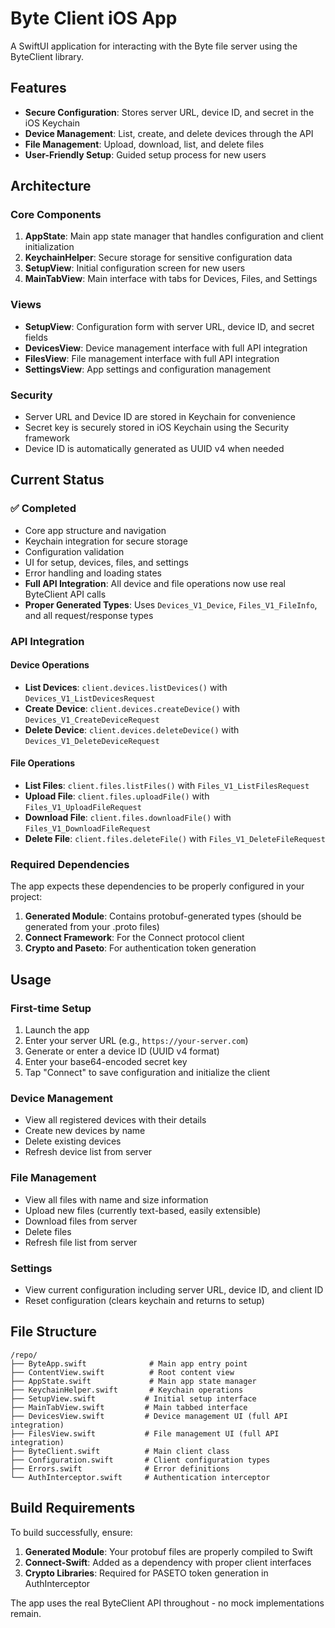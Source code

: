 # Byte Client iOS App

A SwiftUI application for interacting with the Byte file server using the ByteClient library.

## Features

- **Secure Configuration**: Stores server URL, device ID, and secret in the iOS Keychain
- **Device Management**: List, create, and delete devices through the API
- **File Management**: Upload, download, list, and delete files
- **User-Friendly Setup**: Guided setup process for new users

## Architecture

### Core Components

1. **AppState**: Main app state manager that handles configuration and client initialization
2. **KeychainHelper**: Secure storage for sensitive configuration data
3. **SetupView**: Initial configuration screen for new users
4. **MainTabView**: Main interface with tabs for Devices, Files, and Settings

### Views

- **SetupView**: Configuration form with server URL, device ID, and secret fields
- **DevicesView**: Device management interface with full API integration
- **FilesView**: File management interface with full API integration
- **SettingsView**: App settings and configuration management

### Security

- Server URL and Device ID are stored in Keychain for convenience
- Secret key is securely stored in iOS Keychain using the Security framework
- Device ID is automatically generated as UUID v4 when needed

## Current Status

### ✅ Completed
- Core app structure and navigation
- Keychain integration for secure storage
- Configuration validation
- UI for setup, devices, files, and settings
- Error handling and loading states
- **Full API Integration**: All device and file operations now use real ByteClient API calls
- **Proper Generated Types**: Uses `Devices_V1_Device`, `Files_V1_FileInfo`, and all request/response types

### API Integration

#### Device Operations
- **List Devices**: `client.devices.listDevices()` with `Devices_V1_ListDevicesRequest`
- **Create Device**: `client.devices.createDevice()` with `Devices_V1_CreateDeviceRequest`
- **Delete Device**: `client.devices.deleteDevice()` with `Devices_V1_DeleteDeviceRequest`

#### File Operations
- **List Files**: `client.files.listFiles()` with `Files_V1_ListFilesRequest`
- **Upload File**: `client.files.uploadFile()` with `Files_V1_UploadFileRequest`
- **Download File**: `client.files.downloadFile()` with `Files_V1_DownloadFileRequest`
- **Delete File**: `client.files.deleteFile()` with `Files_V1_DeleteFileRequest`

### Required Dependencies

The app expects these dependencies to be properly configured in your project:
1. **Generated Module**: Contains protobuf-generated types (should be generated from your .proto files)
2. **Connect Framework**: For the Connect protocol client
3. **Crypto and Paseto**: For authentication token generation

## Usage

### First-time Setup
1. Launch the app
2. Enter your server URL (e.g., `https://your-server.com`)
3. Generate or enter a device ID (UUID v4 format)
4. Enter your base64-encoded secret key
5. Tap "Connect" to save configuration and initialize the client

### Device Management
- View all registered devices with their details
- Create new devices by name
- Delete existing devices
- Refresh device list from server

### File Management
- View all files with name and size information
- Upload new files (currently text-based, easily extensible)
- Download files from server
- Delete files
- Refresh file list from server

### Settings
- View current configuration including server URL, device ID, and client ID
- Reset configuration (clears keychain and returns to setup)

## File Structure

```
/repo/
├── ByteApp.swift              # Main app entry point
├── ContentView.swift          # Root content view
├── AppState.swift             # Main app state manager
├── KeychainHelper.swift       # Keychain operations
├── SetupView.swift           # Initial setup interface
├── MainTabView.swift         # Main tabbed interface
├── DevicesView.swift         # Device management UI (full API integration)
├── FilesView.swift           # File management UI (full API integration)
├── ByteClient.swift          # Main client class
├── Configuration.swift       # Client configuration types
├── Errors.swift              # Error definitions
└── AuthInterceptor.swift     # Authentication interceptor
```

## Build Requirements

To build successfully, ensure:

1. **Generated Module**: Your protobuf files are properly compiled to Swift
2. **Connect-Swift**: Added as a dependency with proper client interfaces
3. **Crypto Libraries**: Required for PASETO token generation in AuthInterceptor

The app uses the real ByteClient API throughout - no mock implementations remain.